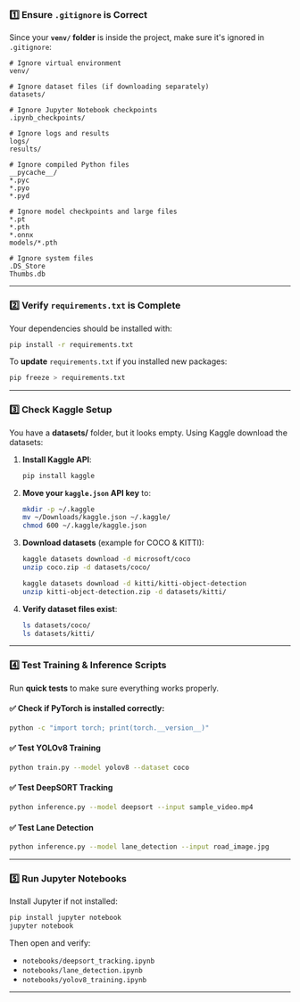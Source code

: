 ### **1️⃣ Ensure `.gitignore` is Correct**
Since your **`venv/` folder** is inside the project, make sure it's ignored in `.gitignore`:
```plaintext
# Ignore virtual environment
venv/

# Ignore dataset files (if downloading separately)
datasets/

# Ignore Jupyter Notebook checkpoints
.ipynb_checkpoints/

# Ignore logs and results
logs/
results/

# Ignore compiled Python files
__pycache__/
*.pyc
*.pyo
*.pyd

# Ignore model checkpoints and large files
*.pt
*.pth
*.onnx
models/*.pth

# Ignore system files
.DS_Store
Thumbs.db
```

---

### **2️⃣ Verify `requirements.txt` is Complete**
Your dependencies should be installed with:
```bash
pip install -r requirements.txt
```
To **update** `requirements.txt` if you installed new packages:
```bash
pip freeze > requirements.txt
```

---

### **3️⃣ Check Kaggle Setup**
You have a **datasets/** folder, but it looks empty. Using Kaggle download the datasets:
1. **Install Kaggle API**:
   ```bash
   pip install kaggle
   ```
2. **Move your `kaggle.json` API key** to:
   ```bash
   mkdir -p ~/.kaggle
   mv ~/Downloads/kaggle.json ~/.kaggle/
   chmod 600 ~/.kaggle/kaggle.json
   ```
3. **Download datasets** (example for COCO & KITTI):
   ```bash
   kaggle datasets download -d microsoft/coco
   unzip coco.zip -d datasets/coco/

   kaggle datasets download -d kitti/kitti-object-detection
   unzip kitti-object-detection.zip -d datasets/kitti/
   ```
4. **Verify dataset files exist**:
   ```bash
   ls datasets/coco/
   ls datasets/kitti/
   ```

---

### **4️⃣ Test Training & Inference Scripts**
Run **quick tests** to make sure everything works properly.

#### ✅ **Check if PyTorch is installed correctly**:
```bash
python -c "import torch; print(torch.__version__)"
```

#### ✅ **Test YOLOv8 Training**
```bash
python train.py --model yolov8 --dataset coco
```

#### ✅ **Test DeepSORT Tracking**
```bash
python inference.py --model deepsort --input sample_video.mp4
```

#### ✅ **Test Lane Detection**
```bash
python inference.py --model lane_detection --input road_image.jpg
```

---

### **5️⃣ Run Jupyter Notebooks**
Install Jupyter if not installed:
```bash
pip install jupyter notebook
jupyter notebook
```
Then open and verify:
- `notebooks/deepsort_tracking.ipynb`
- `notebooks/lane_detection.ipynb`
- `notebooks/yolov8_training.ipynb`

---
